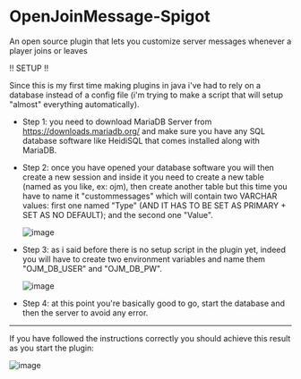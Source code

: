 # OpenJoinMessage-Spigot
An open source plugin that lets you customize server messages whenever a player joins or leaves

!! SETUP !!

Since this is my first time making plugins in java i've had to rely on a database instead of a config file (i'm trying to make a script that will setup "almost" everything automatically).

- Step 1: you need to download MariaDB Server from https://downloads.mariadb.org/ and make sure you have any SQL database software like HeidiSQL that comes installed along with MariaDB.

- Step 2: once you have opened your database software you will then create a new session and inside it you need to create a new table (named as you like, ex: ojm), then create another table
          but this time you have to name it "custommessages" which will contain two VARCHAR values: first one named "Type" (AND IT HAS TO BE SET AS PRIMARY + SET AS NO DEFAULT); and the second one "Value".

  ![image](https://github.com/Hxlixd/OpenJoinMessage-Spigot/assets/90792340/7fb462f7-c06a-4c35-b87c-a4a58d13a115)

- Step 3: as i said before there is no setup script in the plugin yet, indeed you will have to create two environment variables and name them "OJM_DB_USER" and "OJM_DB_PW".

  ![image](https://github.com/Hxlixd/OpenJoinMessage-Spigot/assets/90792340/890cb2a8-3eb6-4cf1-a0d9-43b4b23610f3)

- Step 4: at this point you're basically good to go, start the database and then the server to avoid any error.

--------------------------------------------------------------------------------------------------------------

  If you have followed the instructions correctly you should achieve this result as you start the plugin:
  
  ![image](https://github.com/Hxlixd/OpenJoinMessage-Spigot/assets/90792340/446810e0-199e-4842-b73b-c0f5423c5652)
